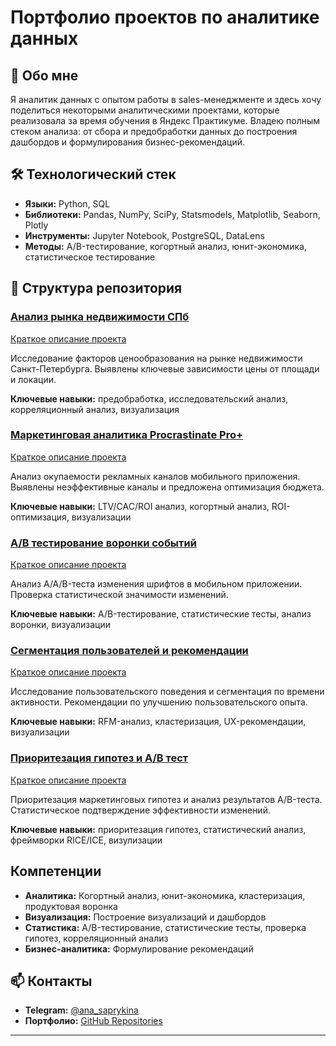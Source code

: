 #  Портфолио проектов по аналитике данных

## 🖖 Обо мне
Я аналитик данных с опытом работы в sales-менеджменте и здесь хочу поделиться некоторыми аналитическими проектами, которые реализовала за время обучения в Яндекс Практикуме. Владею полным стеком анализа: от сбора и предобработки данных до построения дашбордов и формулирования бизнес-рекомендаций.

## 🛠 Технологический стек
- **Языки:** Python, SQL
- **Библиотеки:** Pandas, NumPy, SciPy, Statsmodels, Matplotlib, Seaborn, Plotly
- **Инструменты:** Jupyter Notebook, PostgreSQL, DataLens
- **Методы:** A/B-тестирование, когортный анализ, юнит-экономика, статистическое тестирование

## 📁 Структура репозитория

###  [Анализ рынка недвижимости СПб](sp_real_estate_analysis.ipynb)
[Краткое описание проекта](real_estate_README.md)

Исследование факторов ценообразования на рынке недвижимости Санкт-Петербурга. Выявлены ключевые зависимости цены от площади и локации.

**Ключевые навыки:** предобработка, исследовательский анализ, корреляционный анализ, визуализация

###  [Маркетинговая аналитика Procrastinate Pro+](marketing_analysis_procrastinate_pro.ipynb)
[Краткое описание проекта](marketing_README.md)

Анализ окупаемости рекламных каналов мобильного приложения. Выявлены неэффективные каналы и предложена оптимизация бюджета.

**Ключевые навыки:** LTV/CAC/ROI анализ, когортный анализ, ROI-оптимизация, визуализации

###  [A/B тестирование воронки событий](event_analylis_ab_test.ipynb)
[Краткое описание проекта](event_README.md)

Анализ A/A/B-теста изменения шрифтов в мобильном приложении. Проверка статистической значимости изменений.

**Ключевые навыки:** A/B-тестирование, статистические тесты, анализ воронки, визуализации

###  [Сегментация пользователей и рекомендации](user_experience_recommendation.ipynb)
[Краткое описание проекта](user_exp_README.md)

Исследование пользовательского поведения и сегментация по времени активности. Рекомендации по улучшению пользовательского опыта.

**Ключевые навыки:** RFM-анализ, кластеризация, UX-рекомендации, визуализации

###  [Приоритезация гипотез и A/B тест](a_b_test_analysis.ipynb)
[Краткое описание проекта](ab_README.md)

Приоритезация маркетинговых гипотез и анализ результатов A/B-теста. Статистическое подтверждение эффективности изменений.

**Ключевые навыки:** приоритезация гипотез, статистический анализ, фреймворки RICE/ICE, визулизации

##  Компетенции
- **Аналитика:** Когортный анализ, юнит-экономика, кластеризация, продуктовая воронка
- **Визуализация:** Построение визуализаций и дашбордов
- **Статистика:** A/B-тестирование, статистические тесты, проверка гипотез, корреляционный анализ
- **Бизнес-аналитика:** Формулирование рекомендаций

## 📫 Контакты
- **Telegram:** [@ana_saprykina](https://t.me/ana_saprykina)
- **Портфолио:** [GitHub Repositories](https://github.com/ana21saprykina)

---

